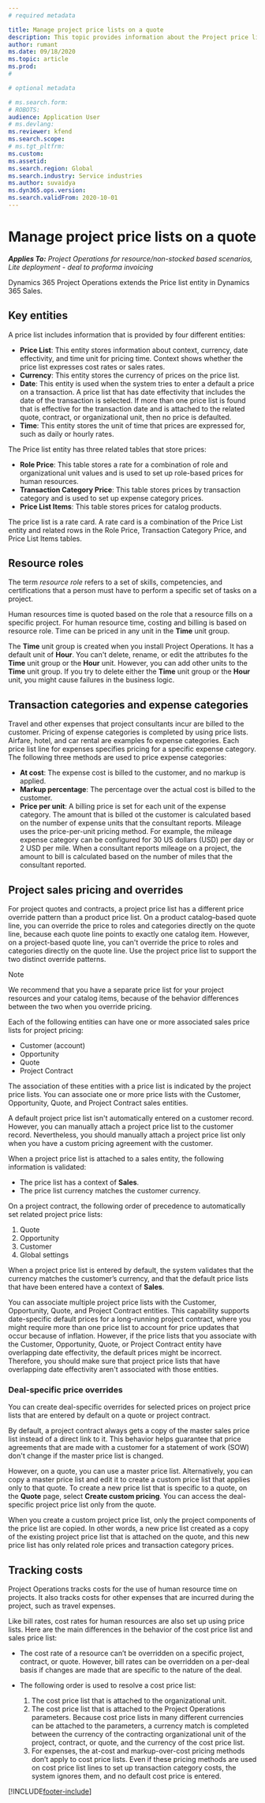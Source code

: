 ```yaml
---
# required metadata

title: Manage project price lists on a quote
description: This topic provides information about the Project price list entity.
author: rumant
ms.date: 09/18/2020
ms.topic: article
ms.prod: 
#

# optional metadata

# ms.search.form: 
# ROBOTS: 
audience: Application User
# ms.devlang: 
ms.reviewer: kfend
ms.search.scope: 
# ms.tgt_pltfrm: 
ms.custom: 
ms.assetid: 
ms.search.region: Global
ms.search.industry: Service industries
ms.author: suvaidya
ms.dyn365.ops.version: 
ms.search.validFrom: 2020-10-01
---
```


# Manage project price lists on a quote

_**Applies To:** Project Operations for resource/non-stocked based scenarios, Lite deployment - deal to proforma invoicing_

Dynamics 365 Project Operations extends the Price list entity in Dynamics 365 Sales. 

## Key entities

A price list includes information that is provided by four different entities:

- **Price List**: This entity stores information about context, currency, date effectivity, and time unit for pricing time. Context shows whether the price list expresses cost rates or sales rates. 
- **Currency**:  This entity stores the currency of prices on the price list. 
- **Date**: This entity is used when the system tries to enter a default a price on a transaction. A price list that has date effectivity that includes the date of the transaction is selected. If  more than one price list is found that is effective for the transaction date and is attached to the related quote, contract, or organizational unit, then no price is defaulted. 
- **Time**: This entity stores the unit of time that prices are expressed for, such as daily or hourly rates. 

The Price list entity has three related tables that store prices:

  - **Role Price**: This table stores a rate for a combination of role and organizational unit values and is used to set up role-based prices for human resources.
  - **Transaction Category Price**: This table stores prices by transaction category and is used to set up expense category prices.
  - **Price List Items**: This table stores prices for catalog products.
 
The price list is a rate card. A rate card is a combination of the Price List entity and related rows in the Role Price, Transaction Category Price, and Price List Items tables.

## Resource roles

The term *resource role* refers to a set of skills, competencies, and certifications that a person must have to perform a specific set of tasks on a project.

Human resources time is quoted based on the role that a resource fills on a specific project. For human resource time, costing and billing is based on resource role. Time can be priced in any unit in the **Time** unit group.

The **Time** unit group is created when you install Project Operations. It has a default unit of **Hour**. You can't delete, rename, or edit the attributes fo the **Time** unit group or the **Hour** unit. However, you can add other units to the **Time** unit group. If you try to delete either the **Time** unit group or the **Hour** unit, you might cause failures in the business logic.
 
## Transaction categories and expense categories

Travel and other expenses that project consultants incur are billed to the customer. Pricing of expense categories is completed by using price lists. Airfare, hotel, and car rental are examples fo expense categories. Each price list line for expenses specifies pricing for a specific expense category. The following three methods are used to price expense categories:

- **At cost**: The expense cost is billed to the customer, and no markup is applied.
- **Markup percentage**: The percentage over the actual cost is billed to the customer. 
- **Price per unit**: A billing price is set for each unit of the expense category. The amount that is billed ot the customer is calculated based on the number of expense units that the consultant reports. Mileage uses the price-per-unit pricing method. For example, the mileage expense category can be configured for 30 US dollars (USD) per day or 2 USD per mile. When a consultant reports mileage on a project, the amount to bill is calculated based on the number of miles that the consultant reported.
 
## Project sales pricing and overrides

For project quotes and contracts, a project price list has a different price override pattern than a product price list. On a product catalog–based quote line, you can override the price to roles and categories directly on the quote line, because each quote line points to exactly one catalog item. However, on a project-based quote line, you can't override the price to roles and categories directly on the quote line. Use the project price list to support the two distinct override patterns.

> [!NOTE]
> We recommend that you have a separate price list for your project resources and your catalog items, because of the behavior differences between the two when you override pricing.

Each of the following entities can have one or more associated sales price lists for project pricing:

- Customer (account) 
- Opportunity 
- Quote 
- Project Contract

The association of these entities with a price list is indicated by the project price lists. You can associate one or more price lists with the Customer, Opportunity, Quote, and Project Contract sales entities.

A default project price list isn't automatically entered on a customer record. However, you can manually attach a project price list to the customer record. Nevertheless, you should manually attach a project price list only when you have a custom pricing agreement with the customer. 

When a project price list is attached to a sales entity, the following information is validated:

- The price list has a context of **Sales**. 
- The price list currency matches the customer currency. 

On a project contract, the following order of precedence to automatically set related project price lists:

1. Quote
2. Opportunity
3. Customer 
4. Global settings 

When a project price list is entered by default, the system validates that the currency matches the customer’s currency, and that the default price lists that have been entered have a context of **Sales**.

You can associate multiple project price lists with the Customer, Opportunity, Quote, and Project Contract entities. This capability supports date-specific default prices for a long-running project contract, where you might require more than one price list to account for price updates that occur because of inflation. However, if the price lists that you associate with the Customer, Opportunity, Quote, or Project Contract entity have overlapping date effectivity, the default prices might be incorrect. Therefore, you should make sure that project price lists that have overlapping date effectivity aren't associated with those entities.

### Deal-specific price overrides

You can create deal-specific overrides for selected prices on project price lists that are entered by default on a quote or project contract.

By default, a project contract always gets a copy of the master sales price list instead of a direct link to it. This behavior helps guarantee that price agreements that are made with a customer for a statement of work (SOW) don't change if the master price list is changed.

However, on a quote, you can use a master price list. Alternatively, you can copy a master price list and edit it to create a custom price list that applies only to that quote. To create a new price list that is specific to a quote, on the **Quote** page, select **Create custom pricing**. You can access the deal-specific project price list only from the quote. 

When you create a custom project price list, only the project components of the price list are copied. In other words, a new price list created as a copy of the existing project price list that is attached on the quote, and this new price list has only related role prices and transaction category prices.
  
## Tracking costs

Project Operations tracks costs for the use of human resource time on projects. It also tracks costs for other expenses that are incurred during the project, such as travel expenses.

Like bill rates, cost rates for human resources are also set up using price lists. Here are the main differences in the behavior of the cost price list and sales price list:

- The cost rate of a resource can’t be overridden on a specific project, contract, or quote. However, bill rates can be overridden on a per-deal basis if changes are made that are specific to the nature of the deal. 

- The following order is used to resolve a cost price list:

    1. The cost price list that is attached to the organizational unit.
    2. The cost price list that is attached to the Project Operations parameters. Because cost price lists in many different currencies can be attached to the parameters, a currency match is completed between the currency of the contracting organizational unit of the project, contract, or quote, and the currency of the cost price list.
    3. For expenses, the at-cost and markup-over-cost pricing methods don’t apply to cost price lists. Even if these pricing methods are used on cost price list lines to set up transaction category costs, the system ignores them, and no default cost price is entered.


[!INCLUDE[footer-include](../includes/footer-banner.md)]